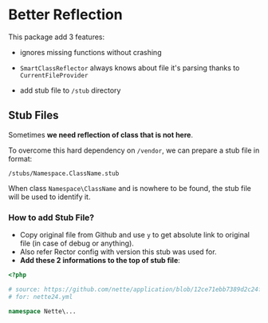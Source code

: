 # Better Reflection

This package add 3 features:
 
- ignores missing functions without crashing
- `SmartClassReflector` always knows about file it's parsing thanks to `CurrentFileProvider` 

- add stub file to `/stub` directory


## Stub Files

Sometimes **we need reflection of class that is not here**.

To overcome this hard dependency on `/vendor`, we can prepare a stub file in format:

```
/stubs/Namespace.ClassName.stub
```
 
When class `Namespace\ClassName` and is nowhere to be found, the stub file will be used to identify it.


### How to add Stub File?

- Copy original file from Github and use `y` to get absolute link to original file (in case of debug or anything).
- Also refer Rector config with version this stub was used for.
- **Add these 2 informations to the top of stub file**:

```php
<?php

# source: https://github.com/nette/application/blob/12ce71ebb7389d2c24fa6f1a57a4348cad228c5e/src/Application/UI/ITemplate.php
# for: nette24.yml

namespace Nette\...
```
